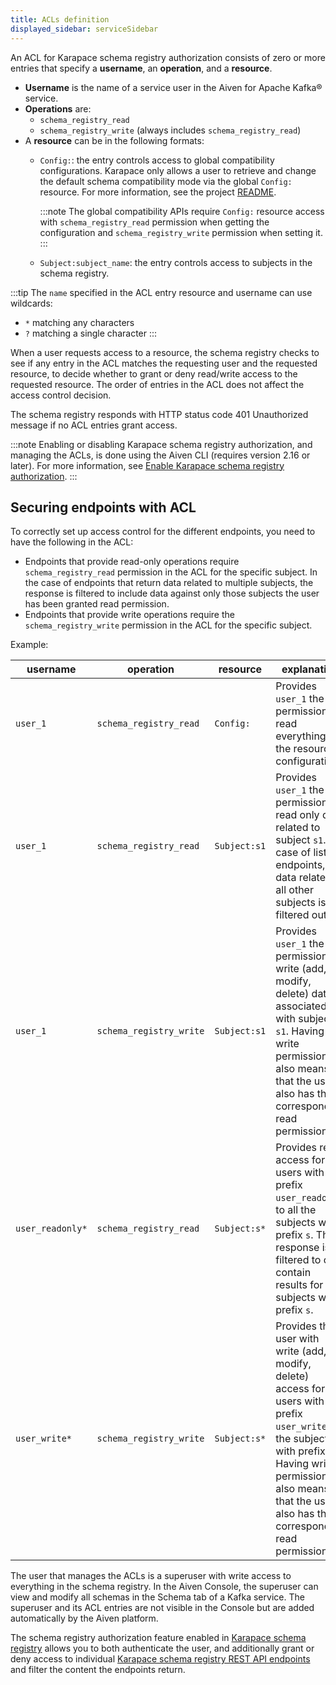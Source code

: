 ```yaml
---
title: ACLs definition
displayed_sidebar: serviceSidebar
---
```


An ACL for Karapace schema registry authorization consists of zero or more entries that specify a **username**, an **operation**, and a **resource**.

-   **Username** is the name of a service user in the Aiven for Apache
    Kafka® service.
-   **Operations** are:
    -   `schema_registry_read`
    -   `schema_registry_write` (always includes `schema_registry_read`)
-   A **resource** can be in the following formats:
    - `Config:`: the entry controls access to global compatibility configurations. Karapace only allows a user to retrieve and change the default schema compatibility mode via the global `Config:` resource. For more information, see the project [README](https://github.com/aiven/karapace/blob/main/README.rst).

      :::note
      The global compatibility APIs require `Config:` resource
      access with `schema_registry_read` permission when getting
      the configuration and `schema_registry_write` permission
      when setting it.
      :::

    - `Subject:subject_name`: the entry controls access to subjects in
      the schema registry.

:::tip
The `name` specified in the ACL entry resource and username can use
wildcards:

-   `*` matching any characters
-   `?` matching a single character
:::

When a user requests access to a resource, the schema registry checks to
see if any entry in the ACL matches the requesting user and the
requested resource, to decide whether to grant or deny read/write access
to the requested resource. The order of entries in the ACL does not
affect the access control decision.

The schema registry responds with HTTP status code 401 Unauthorized
message if no ACL entries grant access.

:::note
Enabling or disabling Karapace schema registry authorization, and
managing the ACLs, is done using the Aiven CLI (requires version 2.16 or
later). For more information, see
[Enable Karapace schema registry authorization](/docs/products/kafka/karapace/howto/enable-schema-registry-authorization).
:::

## Securing endpoints with ACL

To correctly set up access control for the different endpoints, you need
to have the following in the ACL:

-   Endpoints that provide read-only operations require
    `schema_registry_read` permission in the ACL for the specific
    subject. In the case of endpoints that return data related to
    multiple subjects, the response is filtered to include data against
    only those subjects the user has been granted read permission.
-   Endpoints that provide write operations require the
    `schema_registry_write` permission in the ACL for the specific
    subject.

Example:

| username         | operation               | resource     | explanation                                                                                                                                                                                                                 |
| ---------------- | ----------------------- | ------------ | --------------------------------------------------------------------------------------------------------------------------------------------------------------------------------------------------------------------------- |
| `user_1`         | `schema_registry_read`  | `Config:`    | Provides `user_1` the permission to read everything in the resource configuration.                                                                                                                                          |
| `user_1`         | `schema_registry_read`  | `Subject:s1` | Provides `user_1` the permission to read only data related to subject `s1`. In case of list endpoints, data related to all other subjects is filtered out.                                                                  |
| `user_1`         | `schema_registry_write` | `Subject:s1` | Provides `user_1` the permission to write (add, modify, delete) data associated with subject `s1`. Having write permission also means that the user also has the corresponding read permission.                             |
| `user_readonly*` | `schema_registry_read`  | `Subject:s*` | Provides read access for all users with prefix `user_readonly`, to all the subjects with prefix `s`. The response is filtered to only contain results for all subjects with prefix `s`.                                     |
| `user_write*`    | `schema_registry_write` | `Subject:s*` | Provides the user with write (add, modify, delete) access for users with prefix `user_write`, to the subjects with prefix `s`. Having write permission also means that the user also has the corresponding read permission. |


The user that manages the ACLs is a superuser with write access to
everything in the schema registry. In the Aiven Console, the superuser
can view and modify all schemas in the Schema tab of a Kafka service.
The superuser and its ACL entries are not visible in the Console but are
added automatically by the Aiven platform.

The schema registry authorization feature enabled in
[Karapace schema registry](/docs/products/kafka/karapace/get-started) allows you to both authenticate the user, and additionally
grant or deny access to individual [Karapace schema registry REST API
endpoints](https://github.com/aiven/karapace) and filter the content the
endpoints return.
